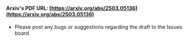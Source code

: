 #### Arxiv's PDF URL: [https://arxiv.org/abs/2503.05136](https://arxiv.org/abs/2503.05136)

-  Please post any bugs or suggestions regarding the draft to the Issues board. 
